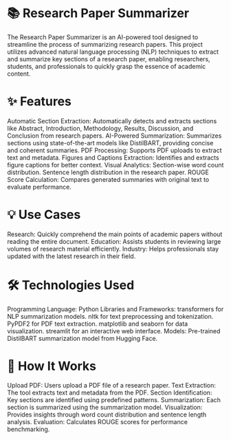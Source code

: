 # 📚 Research Paper Summarizer
The Research Paper Summarizer is an AI-powered tool designed to streamline the process of summarizing research papers. This project utilizes advanced natural language processing (NLP) techniques to extract and summarize key sections of a research paper, enabling researchers, students, and professionals to quickly grasp the essence of academic content.

# ✨ Features
Automatic Section Extraction: Automatically detects and extracts sections like Abstract, Introduction, Methodology, Results, Discussion, and Conclusion from research papers.
AI-Powered Summarization: Summarizes sections using state-of-the-art models like DistilBART, providing concise and coherent summaries.
PDF Processing: Supports PDF uploads to extract text and metadata.
Figures and Captions Extraction: Identifies and extracts figure captions for better context.
Visual Analytics:
Section-wise word count distribution.
Sentence length distribution in the research paper.
ROUGE Score Calculation: Compares generated summaries with original text to evaluate performance.
# 💡 Use Cases
Research: Quickly comprehend the main points of academic papers without reading the entire document.
Education: Assists students in reviewing large volumes of research material efficiently.
Industry: Helps professionals stay updated with the latest research in their field.
# 🛠️ Technologies Used
Programming Language: Python
Libraries and Frameworks:
transformers for NLP summarization models.
nltk for text preprocessing and tokenization.
PyPDF2 for PDF text extraction.
matplotlib and seaborn for data visualization.
streamlit for an interactive web interface.
Models: Pre-trained DistilBART summarization model from Hugging Face.
# 🚀 How It Works
Upload PDF: Users upload a PDF file of a research paper.
Text Extraction: The tool extracts text and metadata from the PDF.
Section Identification: Key sections are identified using predefined patterns.
Summarization: Each section is summarized using the summarization model.
Visualization: Provides insights through word count distribution and sentence length analysis.
Evaluation: Calculates ROUGE scores for performance benchmarking.
